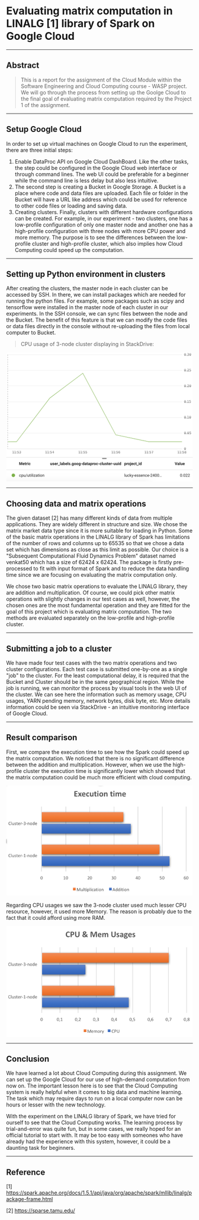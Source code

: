 # Evaluating matrix computation in LINALG [1] library of Spark on Google Cloud
----
## Abstract
> This is a report for the assignment of the Cloud Module within the Software Engineering and Cloud Computing course - WASP project. We will go through the process from setting up the Goolge Cloud to the final goal of evaluating matrix computation required by the Project 1 of the assignment. 
----
## Setup Google Cloud

In order to set up virtual machines on Google Cloud to run the experiment, there are three initial steps:

1. Enable DataProc API on Google Cloud DashBoard. Like the other tasks, the step could be configured in the Google Cloud web interface or through command lines. The web UI could be preferable for a beginner while the command line is less delay but also less intuitive.
2. The second step is creating a Bucket in Google Storage. A Bucket is a place where code and data files are uploaded. Each file or folder in the Bucket will have a URL like address which could be used for reference to other code files or loading and saving data. 
3. Creating clusters. Finally, clusters with different hardware configurations can be created. For example, in our experiment - two clusters, one has a low-profile configuration of only one master node and another one has a high-profile configuration with three nodes with more CPU power and more memory. The purpose is to see the differences between the low-profile cluster and high-profile cluster, which also implies how Cloud Computing could speed up the computation.

----
## Setting up Python environment in clusters
After creating the clusters, the master node in each cluster can be accessed by SSH. In there, we can install packages which are needed for running the python files. For example, some packages such as scipy and tensorflow were installed in the master node of each cluster in our experiments. In the SSH console, we can sync files between the node and the Bucket. The benefit of this feature is that we can modify the code files or data files directly in the console without re-uploading the files from local computer to Bucket. 

>CPU usage of 3-node cluster displaying in StackDrive:

![alt text](https://github.com/minha12/Cloud-computing/blob/master/images/CPU-3-node-add.png)

----
## Choosing data and matrix operations
The given dataset [2] has many different kinds of data from multiple applications. They are widely different in structure and size. We chose the matrix market data type since it is more suitable for loading in Python. Some of the basic matrix operations in the LINALG library of Spark has limitations of the number of rows and columns up to 65535 so that we chose a data set which has dimensions as close as this limit as possible. Our choice is a "Subsequent Computational Fluid Dynamics Problem" dataset named venkat50 which has a size of 62424 x 62424. The package is firstly pre-processed to fit with input format of Spark and to reduce the data handling time since we are focusing on evaluating the matrix computation only.

We chose two basic matrix operations to evaluate the LINALG library, they are addition and multiplication. Of course, we could pick other matrix operations with slightly changes in our test cases as well, however, the chosen ones are the most fundamental operation and they are fitted for the goal of this project which is evaluating matrix computation. The two methods are evaluated separately on the low-profile and high-profile cluster.  

----
## Submitting a job to a cluster
We have made four test cases with the two matrix operations and two cluster configurations. Each test case is submitted one-by-one as a single "job" to the cluster. For the least computational delay, it is required that the Bucket and Cluster should be in the same geographical region. While the job is running, we can monitor the process by visual tools in the web UI of the cluster. We can see here the information such as memory usage, CPU usages, YARN pending memory, network bytes, disk byte, etc. More details information could be seen via StackDrive - an intuitive monitoring interface of Google Cloud. 

----
## Result comparison
First, we compare the execution time to see how the Spark could speed up the matrix computation. We noticed that there is no significant difference between the addition and multiplication. However, when we use the high-profile cluster the execution time is significantly lower which showed that the matrix computation could be much more efficient with cloud computing.

![alt text](https://github.com/minha12/Cloud-computing/blob/master/images/Exection_time.png)

Regarding CPU usages we saw the 3-node cluster used much lesser CPU resource, however, it used more Memory. The reason is probably due to the fact that it could afford using more RAM.

![alt text](https://github.com/minha12/Cloud-computing/blob/master/images/CPU-Mem1.png)

----
## Conclusion
We have learned a lot about Cloud Computing during this assignment. We can set up the Google Cloud for our use of high-demand computation from now on. The important lesson here is to see that the Cloud Computing system is really helpful when it comes to big data and machine learning. The task which may require days to run on a local computer now can be hours or lesser with the new technology. 

With the experiment on the LINALG library of Spark, we have tried for ourself to see that the Cloud Computing works. The learning process by trial-and-error was quite fun, but in some cases, we really hoped for an official tutorial to start with. It may be too easy with someones who have already had the experience with this system, however, it could be a daunting task for beginners. 

----
## Reference
[1] https://spark.apache.org/docs/1.5.1/api/java/org/apache/spark/mllib/linalg/package-frame.html 

[2] https://sparse.tamu.edu/ 
